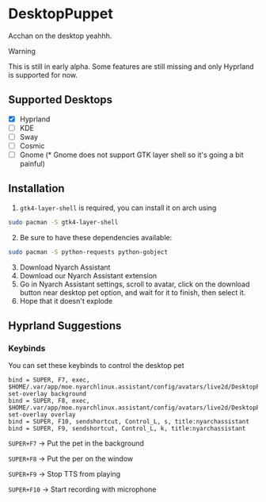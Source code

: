 # DesktopPuppet
Acchan on the desktop yeahhh.

> [!WARNING]
> This is still in early alpha. Some features are still missing and only Hyprland is supported for now.

## Supported Desktops

- [x] Hyprland
- [ ] KDE
- [ ] Sway
- [ ] Cosmic
- [ ] Gnome (* Gnome does not support GTK layer shell so it's going a bit painful)

## Installation
1. `gtk4-layer-shell` is required, you can install it on arch using

```bash
sudo pacman -S gtk4-layer-shell
```

2. Be sure to have these dependencies available:
```bash
sudo pacman -S python-requests python-gobject
```

3. Download Nyarch Assistant
4. Download our Nyarch Assistant extension
5. Go in Nyarch Assistant settings, scroll to avatar, click on the download button near desktop pet option, and wait for it to finish, then select it. 
6. Hope that it doesn't explode

## Hyprland Suggestions
### Keybinds
You can set these keybinds to control the desktop pet

```hyprlang
bind = SUPER, F7, exec, $HOME/.var/app/moe.nyarchlinux.assistant/config/avatars/live2d/DesktopPuppet/src/cli.sh set-overlay background
bind = SUPER, F8, exec, $HOME/.var/app/moe.nyarchlinux.assistant/config/avatars/live2d/DesktopPuppet/src/cli.sh set-overlay overlay
bind = SUPER, F10, sendshortcut, Control_L, s, title:nyarchassistant
bind = SUPER, F9, sendshortcut, Control_L, k, title:nyarchassistant
```

`SUPER+F7` -> Put the pet in the background

`SUPER+F8` -> Put the per on the window

`SUPER+F9` -> Stop TTS from playing

`SUPER+F10` -> Start recording with microphone
